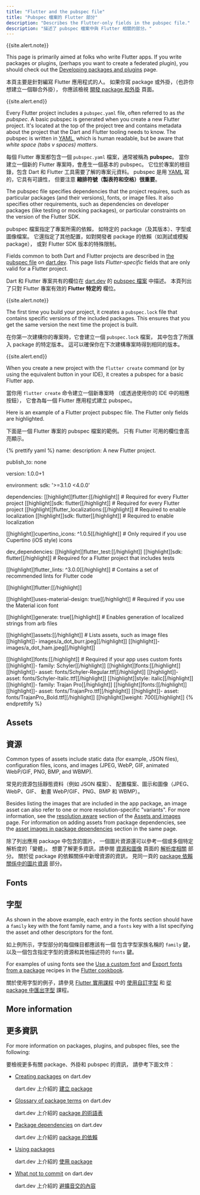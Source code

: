 ```yaml
---
title: "Flutter and the pubspec file"
title: "Pubspec 檔案的 Flutter 部分"
description: "Describes the Flutter-only fields in the pubspec file."
description: "描述了 pubspec 檔案中與 Flutter 相關的部分。"
---
```


{{site.alert.note}}

  This page is primarily aimed at folks who write
  Flutter apps. If you write packages or plugins, 
  (perhaps you want to create a federated plugin),
  you should check out the
  [Developing packages and plugins][] page.

  本頁主要是針對編寫 Flutter 應用程式的人。
  如果你寫 package 或外掛，（也許你想建立一個聯合外掛），
  你應該檢視 [開發 package 和外掛][Developing packages and plugins] 頁面。

{{site.alert.end}}

Every Flutter project includes a `pubspec.yaml` file,
often referred to as _the pubspec_.
A basic pubspec is generated when you create
a new Flutter project. It's located at the top
of the project tree and contains metadata about
the project that the Dart and Flutter tooling
needs to know. The pubspec is written in
[YAML][], which is human readable, but be aware
that _white space (tabs v spaces) matters_.

每個 Flutter 專案都包含一個 `pubspec.yaml` 檔案，通常被稱為 **pubspec**。
當你建立一個新的 Flutter 專案時，會產生一個基本的 pubspec。
它位於專案的根目錄，包含 Dart 和 Flutter 工具需要了解的專案元資料。
pubspec 是用 [YAML][] 寫的，它具有可讀性，
但要注意 **縮排符號（製表符和空格）很重要**。

[YAML]: https://yaml.org/

The pubspec file specifies dependencies
that the project requires, such as particular packages
(and their versions), fonts, or image files.
It also specifies other requirements, such as 
dependencies on developer packages (like
testing or mocking packages), or particular
constraints on the version of the Flutter SDK. 

pubspec 檔案指定了專案所需的依賴，
如特定的 package（及其版本）、字型或圖像檔案。
它還指定了其他配置，如對開發者 package 的依賴（如測試或模擬 package），
或對 Flutter SDK 版本的特殊限制。

Fields common to both Dart and Flutter projects
are described in [the pubspec file][] on [dart.dev][].
This page lists _Flutter-specific_ fields
that are only valid for a Flutter project.

Dart 和 Flutter 專案共有的欄位在
[dart.dev][] 的 [pubspec 檔案][the pubspec file] 中描述。
本頁列出了只對 Flutter 專案有效的 **Flutter 特定的** 欄位。

{{site.alert.note}}

  The first time you build your project, it
  creates a `pubspec.lock` file that contains
  specific versions of the included packages.
  This ensures that you get the same version
  the next time the project is built.

  在你第一次建構你的專案時，它會建立一個 `pubspec.lock` 檔案，
  其中包含了所匯入 package 的特定版本。
  這可以確保你在下次建構專案時得到相同的版本。

{{site.alert.end}}

[the pubspec file]: {{site.dart-site}}/tools/pub/pubspec
[dart.dev]: {{site.dart-site}}

When you create a new project with the
`flutter create` command (or by using the
equivalent button in your IDE), it creates
a pubspec for a basic Flutter app.

當你用 `flutter create` 命令建立一個新專案時
（或透過使用你的 IDE 中的相應按鈕），
它會為每一個 Flutter 應用程式建立 pubspec。

Here is an example of a Flutter project pubspec file.
The Flutter only fields are highlighted.

下面是一個 Flutter 專案的 pubspec 檔案的範例。
只有 Flutter 可用的欄位會高亮顯示。

{% prettify yaml %}
name: <project name>
description: A new Flutter project.

publish_to: none

version: 1.0.0+1

environment:
  sdk: '>=3.1.0 <4.0.0'

dependencies:
  [[highlight]]flutter:[[/highlight]]       # Required for every Flutter project
    [[highlight]]sdk: flutter[[/highlight]] # Required for every Flutter project
  [[highlight]]flutter_localizations:[[/highlight]] # Required to enable localization
    [[highlight]]sdk: flutter[[/highlight]]         # Required to enable localization

  [[highlight]]cupertino_icons: ^1.0.5[[/highlight]] # Only required if you use Cupertino (iOS style) icons

dev_dependencies:
  [[highlight]]flutter_test:[[/highlight]]
    [[highlight]]sdk: flutter[[/highlight]] # Required for a Flutter project that includes tests

  [[highlight]]flutter_lints: ^3.0.0[[/highlight]] # Contains a set of recommended lints for Flutter code

[[highlight]]flutter:[[/highlight]]

  [[highlight]]uses-material-design: true[[/highlight]] # Required if you use the Material icon font

  [[highlight]]generate: true[[/highlight]] # Enables generation of localized strings from arb files

  [[highlight]]assets:[[/highlight]]  # Lists assets, such as image files
    [[highlight]]- images/a_dot_burr.jpeg[[/highlight]]
    [[highlight]]- images/a_dot_ham.jpeg[[/highlight]]

  [[highlight]]fonts:[[/highlight]]              # Required if your app uses custom fonts
    [[highlight]]- family: Schyler[[/highlight]]
      [[highlight]]fonts:[[/highlight]]
        [[highlight]]- asset: fonts/Schyler-Regular.ttf[[/highlight]]
        [[highlight]]- asset: fonts/Schyler-Italic.ttf[[/highlight]]
          [[highlight]]style: italic[[/highlight]]
    [[highlight]]- family: Trajan Pro[[/highlight]]
      [[highlight]]fonts:[[/highlight]]
        [[highlight]]- asset: fonts/TrajanPro.ttf[[/highlight]]
        [[highlight]]- asset: fonts/TrajanPro_Bold.ttf[[/highlight]]
          [[highlight]]weight: 700[[/highlight]]
{% endprettify %}
 
## Assets

## 資源

Common types of assets include static data
(for example, JSON files), configuration files,
icons, and images (JPEG, WebP, GIF,
animated WebP/GIF, PNG, BMP, and WBMP).

常見的資源包括靜態資料（例如 JSON 檔案）、
配置檔案、圖示和圖像（JPEG、WebP、GIF、
動畫 WebP/GIF、PNG、BMP 和 WBMP）。

Besides listing the images that are included in the
app package, an image asset can also refer to one or more
resolution-specific "variants". For more information,
see the [resolution aware][] section of the
[Assets and images][] page.
For information on adding assets from package
dependencies, see the
[asset images in package dependencies][]
section in the same page.

除了列出應用 package 中包含的圖片，
一個圖片資源還可以參考一個或多個特定解析度的「變體」。
想要了解更多資訊，請參閱 [資源和圖像][Assets and images]
頁面的 [解析度相關][resolution aware] 部分。
關於從 package 的依賴關係中新增資源的資訊，
見同一頁的 [package 依賴關係中的圖片資源][asset images in package dependencies] 部分。

[Assets and images]: {{site.url}}/ui/assets/assets-and-images
[asset images in package dependencies]: {{site.url}}/ui/assets/assets-and-images#from-packages
[resolution aware]: {{site.url}}/ui/assets/assets-and-images#resolution-aware

## Fonts

## 字型

As shown in the above example,
each entry in the fonts section should have a
`family` key with the font family name,
and a `fonts` key with a list specifying the
asset and other descriptors for the font.

如上例所示，字型部分的每個條目都應該有一個
包含字型家族名稱的 `family` 鍵，
以及一個包含指定字型的資源和其他描述符的 `fonts` 鍵。

For examples of using fonts
see the [Use a custom font][] and
[Export fonts from a package][] recipes in the
[Flutter cookbook][].

關於使用字型的例子，請參見 [Flutter 實用課程][Flutter cookbook] 中的
[使用自訂字型][Use a custom font] 和
[從 package 中匯出字型][Export fonts from a package] 課程。

[Export fonts from a package]: {{site.url}}/cookbook/design/package-fonts
[Flutter cookbook]: {{site.url}}/cookbook
[Use a custom font]: {{site.url}}/cookbook/design/fonts

## More information

## 更多資訊

For more information on packages, plugins,
and pubspec files, see the following:

要檢視更多有關 package、外掛和 pubspec 的資訊，
請參考下面文件：

* [Creating packages][] on dart.dev

  dart.dev 上介紹的 [建立 package][Creating packages]

* [Glossary of package terms][] on dart.dev

  dart.dev 上介紹的 [package 的術語表][Glossary of package terms]
  
* [Package dependencies][] on dart.dev
  
  dart.dev 上介紹的 [package 的依賴][Package dependencies]
  
* [Using packages][]
  
  dart.dev 上介紹的 [使用 package][Using packages]

* [What not to commit][] on dart.dev

  dart.dev 上介紹的 [避擴音交的內容][What not to commit]

[Creating packages]: {{site.dart-site}}/guides/libraries/create-library-packages
[Developing packages and plugins]: {{site.url}}/packages-and-plugins/developing-packages
[Federated plugins]: {{site.url}}/packages-and-plugins/developing-packages#federated-plugins
[Glossary of package terms]: {{site.dart-site}}/tools/pub/glossary
[Package dependencies]: {{site.dart-site}}/tools/pub/dependencies
[Using packages]: {{site.url}}/packages-and-plugins/using-packages
[What not to commit]: {{site.dart-site}}/guides/libraries/private-files#pubspeclock

